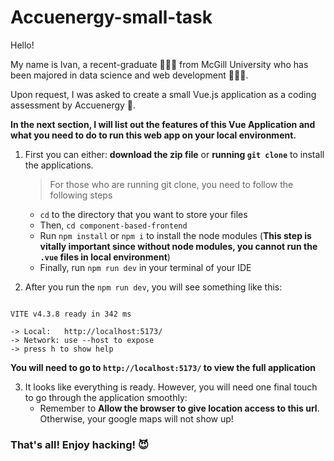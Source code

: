 # Accuenergy-small-task

Hello!

My name is Ivan, a recent-graduate 👨🏻‍🎓 from McGill University who has been majored in data science and web development 👨🏻‍💻.

Upon request, I was asked to create a small Vue.js application as a coding assessment by Accuenergy 🔋.

**In the next section, I will list out the features of this Vue Application and what you need to do to run this web app on your local environment.**

1. First you can either: **download the zip file** or **running `git clone`** to install the applications.

   > For those who are running git clone, you need to follow the following steps

   - `cd` to the directory that you want to store your files
   - Then, `cd component-based-frontend`
   - Run `npm install` or `npm i` to install the node modules (**This step is vitally important since without node modules, you cannot run the `.vue` files in local environment**)
   - Finally, run `npm run dev` in your terminal of your IDE

2. After you run the `npm run dev`, you will see something like this:

```

VITE v4.3.8 ready in 342 ms

-> Local:   http://localhost:5173/
-> Network: use --host to expose
-> press h to show help
```

**You will need to go to `http://localhost:5173/` to view the full application**

3. It looks like everything is ready. However, you will need one final touch to go through the application smoothly:
   - Remember to **Allow the browser to give location access to this url**. Otherwise, your google maps will not show up!

### That's all! Enjoy hacking! 😈
